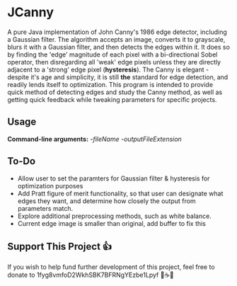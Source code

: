 # JCanny
A pure Java implementation of John Canny's 1986 edge detector, including a Gaussian filter. The algorithm accepts an image, converts it to grayscale, blurs it with a Gaussian filter, and then detects the edges within it. It does so by finding the 'edge' magnitude of each pixel with a bi-directional Sobel operator, then disregarding all 'weak' edge pixels unless they are directly adjacent to a 'strong' edge pixel (**hysteresis**). The Canny is elegant - despite it's age and simplicity, it is still **the** standard for edge detection, and readily lends itself to optimization. This program is intended to provide quick method of detecting edges and study the Canny method, as well as getting quick feedback while tweaking parameters for specific projects.

## Usage
**Command-line arguments:** *-fileName* *-outputFileExtension*
## To-Do
- Allow user to set the paramters for Gaussian filter & hysteresis for optimization purposes
- Add Pratt figure of merit functionality, so that user can designate what edges they want, and determine how closely the output from parameters match.
- Explore additional preprocessing methods, such as white balance.
- Current edge image is smaller than original, add buffer to fix this

## Support This Project :+1:
If you wish to help fund further development of this project, feel free to donate to 1fyg8vmfoD2WkhSBK7BFRNgYEzbe1Lpyf :tea::coffee::beer:
